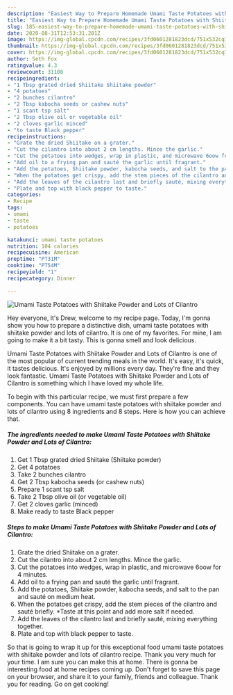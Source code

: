 ```yaml
---
description: "Easiest Way to Prepare Homemade Umami Taste Potatoes with Shiitake Powder and Lots of Cilantro"
title: "Easiest Way to Prepare Homemade Umami Taste Potatoes with Shiitake Powder and Lots of Cilantro"
slug: 185-easiest-way-to-prepare-homemade-umami-taste-potatoes-with-shiitake-powder-and-lots-of-cilantro
date: 2020-08-31T12:53:31.201Z
image: https://img-global.cpcdn.com/recipes/3fd0601281823dcd/751x532cq70/umami-taste-potatoes-with-shiitake-powder-and-lots-of-cilantro-recipe-main-photo.jpg
thumbnail: https://img-global.cpcdn.com/recipes/3fd0601281823dcd/751x532cq70/umami-taste-potatoes-with-shiitake-powder-and-lots-of-cilantro-recipe-main-photo.jpg
cover: https://img-global.cpcdn.com/recipes/3fd0601281823dcd/751x532cq70/umami-taste-potatoes-with-shiitake-powder-and-lots-of-cilantro-recipe-main-photo.jpg
author: Seth Fox
ratingvalue: 4.3
reviewcount: 31108
recipeingredient:
- "1 Tbsp grated dried Shiitake Shiitake powder"
- "4 potatoes"
- "2 bunches cilantro"
- "2 Tbsp kabocha seeds or cashew nuts"
- "1 scant tsp salt"
- "2 Tbsp olive oil or vegetable oil"
- "2 cloves garlic minced"
- "to taste Black pepper"
recipeinstructions:
- "Grate the dried Shiitake on a grater."
- "Cut the cilantro into about 2 cm lengths. Mince the garlic."
- "Cut the potatoes into wedges, wrap in plastic, and microwave 6oow for 4 minutes."
- "Add oil to a frying pan and sauté the garlic until fragrant."
- "Add the potatoes, Shiitake powder, kabocha seeds, and salt to the pan and sauté on medium heat."
- "When the potatoes get crispy, add the stem pieces of the cilantro and sauté briefly. *Taste at this point and add more salt if needed."
- "Add the leaves of the cilantro last and briefly sauté, mixing everything together."
- "Plate and top with black pepper to taste."
categories:
- Recipe
tags:
- umami
- taste
- potatoes

katakunci: umami taste potatoes 
nutrition: 104 calories
recipecuisine: American
preptime: "PT31M"
cooktime: "PT54M"
recipeyield: "1"
recipecategory: Dinner

---
```



![Umami Taste Potatoes with Shiitake Powder and Lots of Cilantro](https://img-global.cpcdn.com/recipes/3fd0601281823dcd/751x532cq70/umami-taste-potatoes-with-shiitake-powder-and-lots-of-cilantro-recipe-main-photo.jpg)

Hey everyone, it's Drew, welcome to my recipe page. Today, I'm gonna show you how to prepare a distinctive dish, umami taste potatoes with shiitake powder and lots of cilantro. It is one of my favorites. For mine, I am going to make it a bit tasty. This is gonna smell and look delicious.



Umami Taste Potatoes with Shiitake Powder and Lots of Cilantro is one of the most popular of current trending meals in the world. It's easy, it's quick, it tastes delicious. It's enjoyed by millions every day. They're fine and they look fantastic. Umami Taste Potatoes with Shiitake Powder and Lots of Cilantro is something which I have loved my whole life.


To begin with this particular recipe, we must first prepare a few components. You can have umami taste potatoes with shiitake powder and lots of cilantro using 8 ingredients and 8 steps. Here is how you can achieve that.

<!--inarticleads1-->

##### The ingredients needed to make Umami Taste Potatoes with Shiitake Powder and Lots of Cilantro:

1. Get 1 Tbsp grated dried Shiitake (Shiitake powder)
1. Get 4 potatoes
1. Take 2 bunches cilantro
1. Get 2 Tbsp kabocha seeds (or cashew nuts)
1. Prepare 1 scant tsp salt
1. Take 2 Tbsp olive oil (or vegetable oil)
1. Get 2 cloves garlic (minced)
1. Make ready to taste Black pepper




<!--inarticleads2-->

##### Steps to make Umami Taste Potatoes with Shiitake Powder and Lots of Cilantro:

1. Grate the dried Shiitake on a grater.
1. Cut the cilantro into about 2 cm lengths. Mince the garlic.
1. Cut the potatoes into wedges, wrap in plastic, and microwave 6oow for 4 minutes.
1. Add oil to a frying pan and sauté the garlic until fragrant.
1. Add the potatoes, Shiitake powder, kabocha seeds, and salt to the pan and sauté on medium heat.
1. When the potatoes get crispy, add the stem pieces of the cilantro and sauté briefly. *Taste at this point and add more salt if needed.
1. Add the leaves of the cilantro last and briefly sauté, mixing everything together.
1. Plate and top with black pepper to taste.




So that is going to wrap it up for this exceptional food umami taste potatoes with shiitake powder and lots of cilantro recipe. Thank you very much for your time. I am sure you can make this at home. There is gonna be interesting food at home recipes coming up. Don't forget to save this page on your browser, and share it to your family, friends and colleague. Thank you for reading. Go on get cooking!
